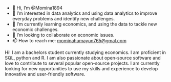 - 👋 Hi, I’m @Momina1894
- 👀 I’m interested in data analytics and using data analytics to improve everyday problems and identify new challenges.
- 🌱 I’m currently learning economics, and using the data to tackle new economic challenges.
- 💞️ I’m looking to collaborate on economic issues.
- 📫 How to reach me: mominahumayun765@gmal.com

Hi! 
I am a bachelors student currently studying economics. I am proficient in SQL, python and R. I am also passionate about open-source software and love to contribute 
to several popular open-source projects. I am currently looking for new opportunities to use my skills and experience to develop innovative and user-friendly software.
